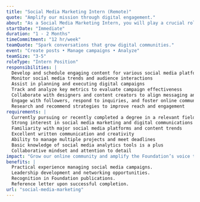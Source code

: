 ```yaml
---
title: "Social Media Marketing Intern (Remote)"
quote: "Amplify our mission through digital engagement."
about: "As a Social Media Marketing Intern, you will play a crucial role in expanding our online presence and driving engagement with diverse audiences. This internship offers an exciting opportunity for individuals passionate about social media, digital marketing, and content creation to contribute to meaningful campaigns that inspire action and promote our initiatives."
startDate: "Immediate"
duration: "1 - 2 Months"
timeCommitment: "12 hr/week"
teamQuote: "Spark conversations that grow digital communities."
event: "Create posts • Manage campaigns • Analyze"
teamSize: "3-5"
roleType: "Intern Position"
responsibilities: |
  Develop and schedule engaging content for various social media platforms
  Monitor social media trends and audience interactions
  Assist in planning and executing digital campaigns
  Track and analyze key metrics to evaluate campaign effectiveness
  Collaborate with designers and content creators to align messaging and visuals
  Engage with followers, respond to inquiries, and foster online community
  Research and recommend strategies to improve reach and engagement
requirements: |
  Currently pursuing or recently completed a degree in a relevant field (e.g., Marketing, Communications, Digital Media, Public Relations)
  Strong interest in social media marketing and digital communications
  Familiarity with major social media platforms and content trends
  Excellent written communication and creativity
  Ability to manage multiple projects and meet deadlines
  Basic knowledge of social media analytics tools is a plus
  Collaborative mindset and attention to detail
impact: "Grow our online community and amplify the Foundation’s voice through impactful digital storytelling."
benefits: |
  Practical experience managing social media campaigns.
  Leadership development and networking opportunities.
  Recognition in Foundation publications.
  Reference letter upon successful completion.
url: "social-media-marketing"
---
```

